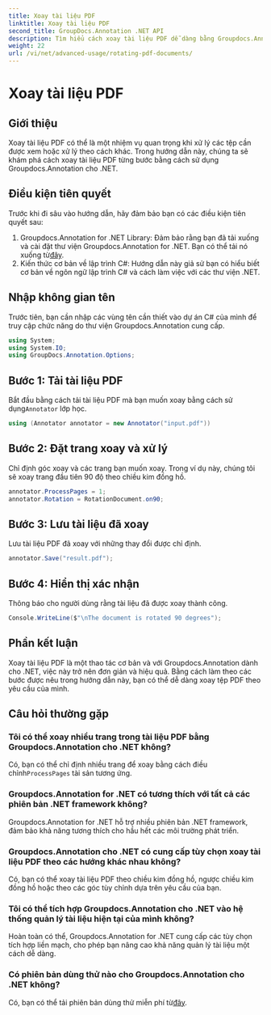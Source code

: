 ```yaml
---
title: Xoay tài liệu PDF
linktitle: Xoay tài liệu PDF
second_title: GroupDocs.Annotation .NET API
description: Tìm hiểu cách xoay tài liệu PDF dễ dàng bằng Groupdocs.Annotation for .NET. Nâng cao hiệu quả quản lý tài liệu.
weight: 22
url: /vi/net/advanced-usage/rotating-pdf-documents/
---
```


# Xoay tài liệu PDF

## Giới thiệu
Xoay tài liệu PDF có thể là một nhiệm vụ quan trọng khi xử lý các tệp cần được xem hoặc xử lý theo cách khác. Trong hướng dẫn này, chúng ta sẽ khám phá cách xoay tài liệu PDF từng bước bằng cách sử dụng Groupdocs.Annotation cho .NET.
## Điều kiện tiên quyết
Trước khi đi sâu vào hướng dẫn, hãy đảm bảo bạn có các điều kiện tiên quyết sau:
1.  Groupdocs.Annotation for .NET Library: Đảm bảo rằng bạn đã tải xuống và cài đặt thư viện Groupdocs.Annotation for .NET. Bạn có thể tải nó xuống từ[đây](https://releases.groupdocs.com/annotation/net/).
2. Kiến thức cơ bản về lập trình C#: Hướng dẫn này giả sử bạn có hiểu biết cơ bản về ngôn ngữ lập trình C# và cách làm việc với các thư viện .NET.

## Nhập không gian tên
Trước tiên, bạn cần nhập các vùng tên cần thiết vào dự án C# của mình để truy cập chức năng do thư viện Groupdocs.Annotation cung cấp.
```csharp
using System;
using System.IO;
using GroupDocs.Annotation.Options;
```
## Bước 1: Tải tài liệu PDF
 Bắt đầu bằng cách tải tài liệu PDF mà bạn muốn xoay bằng cách sử dụng`Annotator` lớp học.
```csharp
using (Annotator annotator = new Annotator("input.pdf"))
```
## Bước 2: Đặt trang xoay và xử lý
Chỉ định góc xoay và các trang bạn muốn xoay. Trong ví dụ này, chúng tôi sẽ xoay trang đầu tiên 90 độ theo chiều kim đồng hồ.
```csharp
annotator.ProcessPages = 1;
annotator.Rotation = RotationDocument.on90;
```
## Bước 3: Lưu tài liệu đã xoay
Lưu tài liệu PDF đã xoay với những thay đổi được chỉ định.
```csharp
annotator.Save("result.pdf");
```
## Bước 4: Hiển thị xác nhận
Thông báo cho người dùng rằng tài liệu đã được xoay thành công.
```csharp
Console.WriteLine($"\nThe document is rotated 90 degrees");
```

## Phần kết luận
Xoay tài liệu PDF là một thao tác cơ bản và với Groupdocs.Annotation dành cho .NET, việc này trở nên đơn giản và hiệu quả. Bằng cách làm theo các bước được nêu trong hướng dẫn này, bạn có thể dễ dàng xoay tệp PDF theo yêu cầu của mình.
## Câu hỏi thường gặp
### Tôi có thể xoay nhiều trang trong tài liệu PDF bằng Groupdocs.Annotation cho .NET không?
 Có, bạn có thể chỉ định nhiều trang để xoay bằng cách điều chỉnh`ProcessPages` tài sản tương ứng.
### Groupdocs.Annotation for .NET có tương thích với tất cả các phiên bản .NET framework không?
Groupdocs.Annotation for .NET hỗ trợ nhiều phiên bản .NET framework, đảm bảo khả năng tương thích cho hầu hết các môi trường phát triển.
### Groupdocs.Annotation cho .NET có cung cấp tùy chọn xoay tài liệu PDF theo các hướng khác nhau không?
Có, bạn có thể xoay tài liệu PDF theo chiều kim đồng hồ, ngược chiều kim đồng hồ hoặc theo các góc tùy chỉnh dựa trên yêu cầu của bạn.
### Tôi có thể tích hợp Groupdocs.Annotation cho .NET vào hệ thống quản lý tài liệu hiện tại của mình không?
Hoàn toàn có thể, Groupdocs.Annotation for .NET cung cấp các tùy chọn tích hợp liền mạch, cho phép bạn nâng cao khả năng quản lý tài liệu một cách dễ dàng.
### Có phiên bản dùng thử nào cho Groupdocs.Annotation cho .NET không?
 Có, bạn có thể tải phiên bản dùng thử miễn phí từ[đây](https://releases.groupdocs.com/).